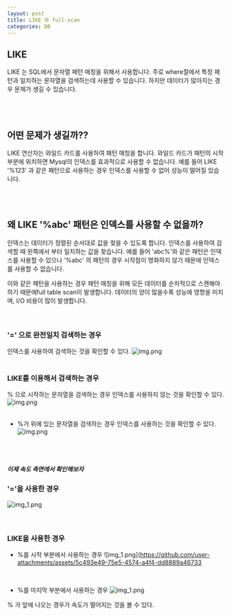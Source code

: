 ```yaml
---
layout: post
title: LIKE 와 full-scan
categories: DB
---
```


## LIKE
LIKE 는 SQL에서 문자열 패턴 매칭을 위해서 사용합니다.
주로 where절에서 특정 패턴과 일치하는 문자열을 검색하는데 사용할 수 있습니다.
하지만 데이터가 많아지는 경우 문제가 생길 수 있습니다.  
<br/>  
<br/>



## 어떤 문제가 생길까??
LIKE 연산자는 와일드 카드를 사용하여 패턴 매칭을 합니다.
와일드 카드가 패턴의 시작 부분에 위치하면 Mysql의 인덱스를 효과적으로 사용할 수 없습니다.
예를 들어 LIKE '%123' 과 같은 패턴으로 사용하는 경우 인덱스를 사용할 수 없어 성능이 떨어질  있습니다.  
<br/>  
<br/>



## 왜 LIKE '%abc' 패턴은 인덱스를 사용할 수 없을까?
인덱스는 데이터가 정렬된 순서대로 값을 찾을 수 있도록 합니다.
인덱스를 사용하여 검색할 때 왼쪽에서 부터 일치하는 값을 찾습니다.
예를 들어 'abc%'와 같은 패턴은 인덱스를 사용할 수 있으나 '%abc' 의 패턴의 경우 시작점이 명화하지 않기 때문에 인덱스를 사용할 수 없습니다.

이와 같은 패턴을 사용하는 경우 패턴 매칭을 위해 모든 데이터를 순차적으로 스캔해야 하기 때문에full table scan이 발생합니다.
데이터의 양이 많을수록 성능에 영향을 미치며, I/O 비용이 많이 발생합니다.  
<br/>
<br/>  

### '=' 으로 완전일치 검색하는 경우
   인덱스를 사용하여 검색하는 것을 확인할 수 있다.
![img.png](https://github.com/user-attachments/assets/5793a69e-48b4-4d3d-8044-9afbd22840b8)  
<br/>

### LIKE를 이용해서 검색하는 경우
  % 으로 시작하는 문자열을 검색하는 경우 인덱스를 사용하지 않는 것을 확인할 수 있다.
![img.png](https://github.com/user-attachments/assets/1695099b-8f1e-4c03-b339-764eb26ddc7e)  
<br/>
  
- %가 위에 있는 문자열을 검색하는 경우 인덱스를 사용하는 것을 확인할 수 있다.
![img.png](https://github.com/user-attachments/assets/3884a4ad-1f26-49d8-a27c-63dbbf8bc682)    
<br/>  
<br/>  




##### 이제 속도 측면에서 확인해보자 

### '='을 사용한 경우
![img_1.png](https://github.com/user-attachments/assets/d44d1cbe-f203-42de-9621-5a6aad4fecee)
<br/>  
<br/>



### LIKE을 사용한 경우
- %를 시작 부분에서 사용하는 경우
![img_1.png](https://github.com/user-attachments/assets/5c493e49-75e5-4574-a4f4-dd8889a46733  
<br/>  
  
- %를 마지막 부분에서 사용하는 경우
![img_1.png](https://github.com/user-attachments/assets/7fd3b0fc-179f-455b-8c5a-5f21e8cacfe8)
  


% 가 앞에 나오는 경우가 속도가 떨어지는 것을 볼 수 있다.  

